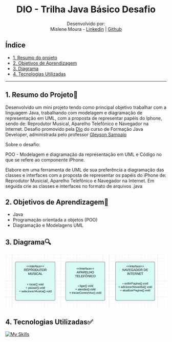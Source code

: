<h1 align="center"> DIO - Trilha Java Básico Desafio </h1>

<div align="center">
   
Desenvolvido por:
<br>Mislene Moura - [Linkedin](https://www.linkedin.com/in/mislene-silva-moura-1211531b4//) |
   [Github](https://github.com/MisleneSM)
</div>

## Índice

* [1. Resumo do projeto](#1-resumo-do-projeto)
* [2. Objetivos de Aprendizagem](#2-objetivos-de-aprendizagem)
* [3. Diagrama](#3-diagrama)
* [4. Tecnologias Utilizadas](#4-tecnologias-utilizadas)

***

## 1. Resumo do Projeto🤩

Desenvolvido um mini projeto tendo como principal objetivo trabalhar com a linguagem Java, trabalhando com modelagem e diagramação de representação em UML, com a proposta de representar papéis do Iphone, sendo de: Reprodutor Musical, Aparelho Telefônico e Navegador na Internet. Desafio promovido pela [Dio](https://www.dio.me/) do curso de Formação Java Developer, administrada pelo professor [Gleyson Sampaio](https://github.com/glysns)

Sobre o desafio:

POO - Modelagem e diagramação da representação em UML e Código no que se refere ao componente iPhone.

Elabore em uma ferramenta de UML de sua preferência a diagramação das classes e interfaces com a proposta de representar os papéis do iPhone de: Reprodutor Musicial, Aparelho Telefônico e Navegador na Internet. Em seguida crie as classes e interfaces no formato de arquivos .java

## 2. Objetivos de Aprendizagem📝

* Java
* Programação orientada a objetos (POO)
* Diagramação e Modelagens UML

## 3. Diagrama🔍

![Diagrama](./src/img/image.png)

## 4. Tecnologias Utilizadas✅ 

[![My Skills](https://skillicons.dev/icons?i=java&theme=light)](https://skillicons.dev)